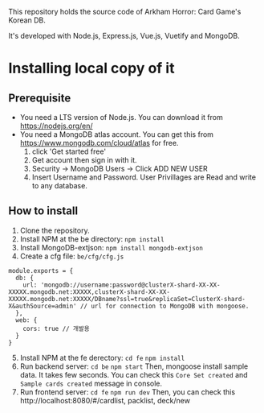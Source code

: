 This repository holds the source code of Arkham Horror: Card Game's Korean DB.

It's developed with Node.js, Express.js, Vue.js, Vuetify and MongoDB.

# Installing local copy of it

## Prerequisite

* You need a LTS version of Node.js. You can download it from <https://nodejs.org/en/>
* You need a MongoDB atlas account. You can get this from <https://www.mongodb.com/cloud/atlas> for free.
  1. click 'Get started free'
  2. Get account then sign in with it.
  3. Security -> MongoDB Users -> Click ADD NEW USER
  4. Insert Username and Password. User Privillages are Read and write to any database.

## How to install

1. Clone the repository.
2. Install NPM at the be directory: `npm install`
3. Install MongoDB-extjson: `npm install mongodb-extjson`
4. Create a cfg file: `be/cfg/cfg.js`
```
module.exports = {
  db: {
    url: 'mongodb://username:password@clusterX-shard-XX-XX-XXXXX.mongodb.net:XXXXX,clusterX-shard-XX-XX-XXXXX.mongodb.net:XXXXX/DBname?ssl=true&replicaSet=ClusterX-shard-X&authSource=admin' // url for connection to MongoDB with mongoose.
  },
  web: {
    cors: true // 개발용
  }
}
```
5. Install NPM at the fe derectory: `cd fe` `npm install`
6. Run backend server: `cd be` `npm start`
Then, mongoose install sample data. It takes few seconds. You can check this `Core Set created` and `Sample cards created` message in console.
7. Run frontend server: `cd fe` `npm run dev`
Then, you can check this http://localhost:8080/#/cardlist, packlist, deck/new
